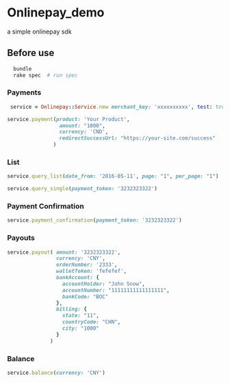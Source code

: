 # Onlinepay_demo

a  simple onlinepay sdk

## Before use


```ruby
  bundle
  rake spec  # run spec
```



### Payments

```ruby
 service = Onlinepay::Service.new merchant_key: 'xxxxxxxxxx', test: true, env: 'development'
```

```ruby
service.payment(product: 'Your Product',
                 amount: "1000",
                 currency: 'CND',
                 redirectSuccessUrl: "https://your-site.com/success"
               )
```



### List

```ruby
service.query_list(date_from: '2016-05-11', page: "1", per_page: "1")

service.query_single(payment_token: '3232323322')
```
### Payment Confirmation

```ruby
service.payment_confirmation(payment_token: '3232323322')
```

### Payouts

```ruby
service.payout( amount: '3232323322',
                currency: 'CNY',
                orderNumber: '2333',
                walletToken: 'fefefef',
                bankAccount: {
                  accountHolder: "John Snow",
                  accountNumber: "11111111111111111",
                  bankCode: "BOC"
                },
                billing: {
                  state: "11",
                  countryCode: "CHN",
                  city: "1000"
                }
              )
```

### Balance

```ruby
service.balance(currency: 'CNY')
```
